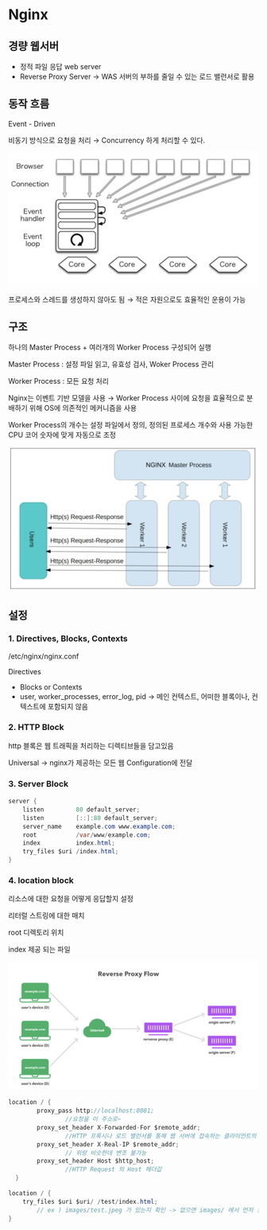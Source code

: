 # Nginx

## 경량 웹서버

- 정적 파일 응답 web server
- Reverse Proxy Server → WAS 서버의 부하를 줄일 수 있는 로드 밸런서로 활용

## 동작 흐름

Event - Driven

비동기 방식으로 요청을 처리 → Concurrency 하게 처리할 수 있다.

![Nginx%20711803488f4a412c9c7dfd8800343524/_2021-06-09__2.43.17.png](Nginx%20711803488f4a412c9c7dfd8800343524/_2021-06-09__2.43.17.png)

프로세스와 스레드를 생성하지 않아도 됨 → 적은 자원으로도 효율적인 운용이 가능

## 구조

하나의 Master Process + 여러개의 Worker Process 구성되어 실행

Master Process : 설정 파일 읽고, 유효성 검사, Woker Process 관리

Worker Process : 모든 요청 처리

Nginx는 이벤트 기반 모델을 사용 → Worker Process 사이에 요청을 효율적으로 분배하기 위해 OS에 의존적인 메커니즘을 사용 

Worker Process의 개수는 설정 파일에서 정의, 정의된 프로세스 개수와 사용 가능한 CPU 코어 숫자에 맞게 자동으로 조정

![Nginx%20711803488f4a412c9c7dfd8800343524/_2021-06-09__2.53.03.png](Nginx%20711803488f4a412c9c7dfd8800343524/_2021-06-09__2.53.03.png)

## 설정

### 1. Directives, Blocks, Contexts

/etc/nginx/nginx.conf 

Directives

- Blocks or Contexts
- user, worker_processes, error_log, pid → 메인 컨텍스트, 어떠한 블록이나, 컨텍스트에 포함되지 않음

### 2. HTTP Block

http 블록은 웹 트래픽을 처리하는 디렉티브들을 담고있음

Universal → nginx가 제공하는 모든 웹 Configuration에 전달

### 3. Server Block

```java
server {
    listen         80 default_server;
    listen         [::]:80 default_server;
    server_name    example.com www.example.com;
    root           /var/www/example.com;
    index          index.html;
    try_files $uri /index.html;
}
```

### 4. location block

리소스에 대한 요청을 어떻게 응답할지 설정

리터럴 스트링에 대한 매치

root 디렉토리 위치

index 제공 되는 파일

![Nginx%20711803488f4a412c9c7dfd8800343524/_2021-06-09__3.38.40.png](Nginx%20711803488f4a412c9c7dfd8800343524/_2021-06-09__3.38.40.png)

```java
location / {
        proxy_pass http://localhost:8081;
				//요청을 이 주소로~
        proxy_set_header X-Forwarded-For $remote_addr;
				//HTTP 프록시나 로드 밸런서를 통해 웹 서버에 접속하는 클라이언트의 원 IP 주소를 식별하는 사실상의 표준 헤더
        proxy_set_header X-Real-IP $remote_addr;
				// 위랑 비슷한데 변조 불가능
        proxy_set_header Host $http_host;
				//HTTP Request 의 Host 헤더값
  }
```

```java
location / {
    try_files $uri $uri/ /test/index.html;
		// ex ) images/test.jpeg 가 있는지 확인 -> 없으면 images/ 에서 먼저 요청된게 있는지 확인 -> 없으면 /test/index.html 제공 -> 없으면 오류
}
```